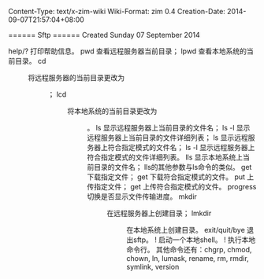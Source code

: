 Content-Type: text/x-zim-wiki
Wiki-Format: zim 0.4
Creation-Date: 2014-09-07T21:57:04+08:00

====== Sftp ======
Created Sunday 07 September 2014

help/? 打印帮助信息。
pwd 查看远程服务器当前目录；
lpwd 查看本地系统的当前目录。
cd <dir> 将远程服务器的当前目录更改为<dir>；
lcd <dir> 将本地系统的当前目录更改为<dir>。
ls 显示远程服务器上当前目录的文件名；
ls -l 显示远程服务器上当前目录的文件详细列表；
ls <pattern> 显示远程服务器上符合指定模式<pattern>的文件名；
ls -l <pattern> 显示远程服务器上符合指定模式<pattern>的文件详细列表。
lls 显示本地系统上当前目录的文件名；
lls的其他参数与ls命令的类似。
get <file> 下载指定文件<file>；
get <pattern> 下载符合指定模式<pattern>的文件。
put <file> 上传指定文件<file>；
get <pattern> 上传符合指定模式<pattern>的文件。
progress 切换是否显示文件传输进度。
mkdir <dir> 在远程服务器上创建目录；
lmkdir <dir> 在本地系统上创建目录。
exit/quit/bye 退出sftp。
! 启动一个本地shell。
! <commandline> 执行本地命令行。
其他命令还有：chgrp, chmod, chown, ln, lumask, rename, rm, rmdir, symlink, version
